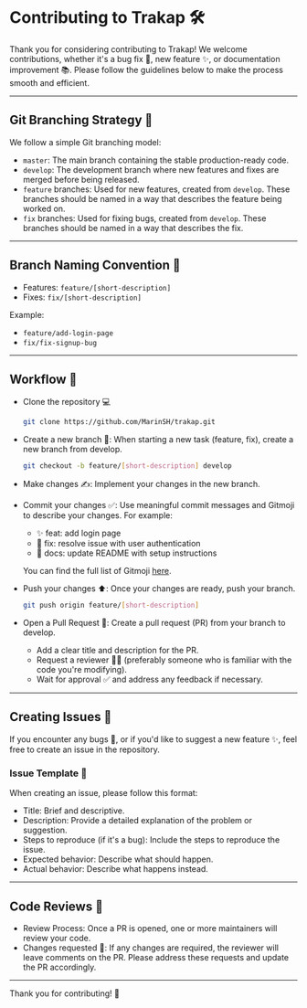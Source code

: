 # Contributing to Trakap 🛠️

Thank you for considering contributing to Trakap! We welcome contributions, whether it's a bug fix 🐛, new feature ✨, or documentation improvement 📚. Please follow the guidelines below to make the process smooth and efficient.

---

## Git Branching Strategy 🌳

We follow a simple Git branching model:

- `master`: The main branch containing the stable production-ready code.
- `develop`: The development branch where new features and fixes are merged before being released.
- `feature` branches: Used for new features, created from `develop`. These branches should be named in a way that describes the feature being worked on.
- `fix` branches: Used for fixing bugs, created from `develop`. These branches should be named in a way that describes the fix.

---

## Branch Naming Convention 📝

- Features: `feature/[short-description]`
- Fixes: `fix/[short-description]`

Example:

- `feature/add-login-page`
- `fix/fix-signup-bug`

---

## Workflow 🚀

- Clone the repository 💻

    ```bash
    git clone https://github.com/MarinSH/trakap.git
    ```
- Create a new branch 🌱: When starting a new task (feature, fix), create a new branch from develop.

    ```bash
    git checkout -b feature/[short-description] develop
    ```

- Make changes ✍️: Implement your changes in the new branch.

- Commit your changes ✅: Use meaningful commit messages and Gitmoji to describe your changes. For example:

    - :sparkles: feat: add login page
    - :bug: fix: resolve issue with user authentication
    - :memo: docs: update README with setup instructions

    You can find the full list of Gitmoji [here](https://gitmoji.dev/https://gitmoji.dev/).

- Push your changes ⬆️: Once your changes are ready, push your branch.

    ```bash
    git push origin feature/[short-description]
    ```

- Open a Pull Request 🔄: Create a pull request (PR) from your branch to develop.

    - Add a clear title and description for the PR.
    - Request a reviewer 👨‍💻 (preferably someone who is familiar with the code you're modifying).
    - Wait for approval ✅ and address any feedback if necessary.


---

## Creating Issues 📝
If you encounter any bugs 🐞, or if you'd like to suggest a new feature ✨, feel free to create an issue in the repository.

### Issue Template 📝
When creating an issue, please follow this format:

- Title: Brief and descriptive.
- Description: Provide a detailed explanation of the problem or suggestion.
- Steps to reproduce (if it's a bug): Include the steps to reproduce the issue.
- Expected behavior: Describe what should happen.
- Actual behavior: Describe what happens instead.

---

## Code Reviews 🧐
- Review Process: Once a PR is opened, one or more maintainers will review your code.
- Changes requested 🔄: If any changes are required, the reviewer will leave comments on the PR. Please address these requests and update the PR accordingly.

---

Thank you for contributing! 🙏